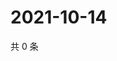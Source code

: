 # 2021-10-14

共 0 条

<!-- BEGIN WEIBO -->
<!-- 最后更新时间 Thu Oct 14 2021 20:01:05 GMT+0800 (China Standard Time) -->

<!-- END WEIBO -->
